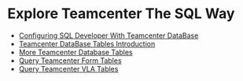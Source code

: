# Explore Teamcenter The SQL Way
* [Configuring SQL Developer With Teamcenter DataBase ][_sqldevconfig]
* [Teamcenter DataBase Tables Introduction ][_tctables1]
* [More Teamcenter Database Tables ][_tctables2]
* [Query Teamcenter Form Tables ][_queryForms]
* [Query Teamcenter VLA Tables][_queryVLAs]

[_sqldevconfig]: https://github.com/pawanit17/Exploring-Teamcenter-The-SQL-Way/wiki/Configuring-SQL-Developer-To-Teamcenter-Database
[_tctables1]: https://github.com/pawanit17/Exploring-Teamcenter-The-SQL-Way/wiki/Basic-Teamcenter-Tables-Of-Interest
[_tctables2]: https://github.com/pawanit17/Exploring-Teamcenter-The-SQL-Way/wiki/More-Teamcenter-Tables
[_queryForms]: https://github.com/pawanit17/Exploring-Teamcenter-The-SQL-Way/wiki/Querying-Form-Properties
[_queryVLAs]: https://github.com/pawanit17/Exploring-Teamcenter-The-SQL-Way/wiki/Querying-Variable-Length-Arrays

